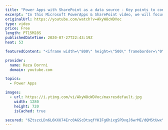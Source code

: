 ```yaml
---
title: "Power Apps with SharePoint as a data source - Key points to consider"
excerpt: "In this Microsoft PowerApps & SharePoint video, we will focus on 7 key points to take into consideration when using SharePoint as a data source with Power Apps specially in cases when dealing with large lists/libraries with large number of columns.  Power Apps delegation series https://www.youtube.com/watch?v=gwiErbYtRdA&list=PLTyFh-qDKAiE6ia-D94Qk5-AzpN4dqOmD"
originalUrl: https://youtube.com/watch?v=AkyW8cWDVoc
type: video
price: Free
length: PT15M28S
publishedDateTime: 2020-07-27T22:43:19Z
heat: 53

featuredContent: "<iframe width=\"800\" height=\"500\" frameborder=\"0\" src=\"https://www.youtube.com/embed/AkyW8cWDVoc\" allow=\"accelerometer; autoplay; encrypted-media; gyroscope; picture-in-picture\" allowfullscreen></iframe>"

provider:
  name: Reza Dorrni
  domain: youtube.com

topics:
  - Power Apps

images:
  - url: https://i.ytimg.com/vi/AkyW8cWDVoc/maxresdefault.jpg
    width: 1280
    height: 720
    isCached: true

secured: "6ZtszcLDn6L6KXU74Erc0AGScDtsqfYHIFg6hixgSPDvqJ6wrME/dQMStUwxYpLC2OzrF1JrsU+V9bAkmzoQFkWZqRn2vIPGEYGPZjhF469Fhh+I/I55brv1u+QgNrwJ9Dqi3MLvC3qtZqoysAKY61E/M1S5uqa/p36WXri70ziOG4Az+CTO73IqjlKlcS0PDHWl/+6b9IruD8YW9BF2AI43+4nFtImiK0KxOcAHSJ7qsQOnUSpCzBBAjUSkEwXim4wWb5GjSYwwsgrpFiUR1xRcAoQGnfMx9MJnHkqFAybtkN3dJ6FQzyNsLpxSoNMdQ/mKWooYxTHO4gmQPu6xppbPJpC0z5wy9Kl8V5Ytw+ZjDomSTBEfY3Yc5U7KJMdNh60BB/vf/a3hQEkafzf8eISAtfaRqBDUC6A2o2OPiHs=;IvRt+b0xdpF6pONVfY3Rnw=="
---
```


